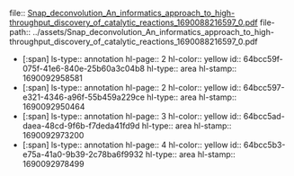 file:: [Snap_deconvolution_An_informatics_approach_to_high-throughput_discovery_of_catalytic_reactions_1690088216597_0.pdf](../assets/Snap_deconvolution_An_informatics_approach_to_high-throughput_discovery_of_catalytic_reactions_1690088216597_0.pdf)
file-path:: ../assets/Snap_deconvolution_An_informatics_approach_to_high-throughput_discovery_of_catalytic_reactions_1690088216597_0.pdf

- [:span]
  ls-type:: annotation
  hl-page:: 2
  hl-color:: yellow
  id:: 64bcc59f-075f-41e6-840e-25b60a3c04b8
  hl-type:: area
  hl-stamp:: 1690092958581
- [:span]
  ls-type:: annotation
  hl-page:: 2
  hl-color:: yellow
  id:: 64bcc597-e321-4346-a96f-55b459a229ce
  hl-type:: area
  hl-stamp:: 1690092950464
- [:span]
  ls-type:: annotation
  hl-page:: 3
  hl-color:: yellow
  id:: 64bcc5ad-daea-48cd-9f6b-f7deda41fd9d
  hl-type:: area
  hl-stamp:: 1690092973200
- [:span]
  ls-type:: annotation
  hl-page:: 4
  hl-color:: yellow
  id:: 64bcc5b3-e75a-41a0-9b39-2c78ba6f9932
  hl-type:: area
  hl-stamp:: 1690092978499